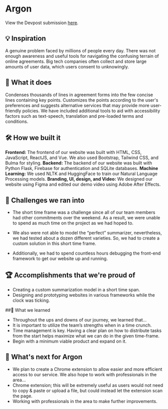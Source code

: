 # Argon

View the Devpost submission <a href="https://devpost.com/software/argon">here</a>.

## 💡 Inspiration
A genuine problem faced by millions of people every day. There was not enough awareness and useful tools for navigating the confusing terrain of online agreements. Big tech companies often collect and store large amounts of user data, which users consent to unknowingly. 

## 📃 What it does 
Condenses thousands of lines in agreement forms into the few concise lines containing key points. Customizes the points according to the user's preferences and suggests alternative services that may provide more user-friendly policies. We have included additional tools to aid with accessibility factors such as text-speech, translation and pre-loaded terms and conditions. 

## 🛠 How we built it 
**Frontend:** The frontend of our website was built with HTML, CSS, JavaScript, ReactJS, and Vue. We also used Bootstrap, Tailwind CSS, and Bulma for styling.
**Backend:** The backend of our website was built with Python Flask, Firebase for authentication and SQLite databases.
**Machine Learning:** We used NLTK and HuggingFace to train our Natural Language Processing models.
**Branding, UI, design, and Video:** We designed our website using Figma and edited our demo video using Adobe After Effects.

## 🛑 Challenges we ran into
* The short time frame was a challenge since all of our team members had other commitments over the weekend. As a result, we were unable to spend as much time on the project as we had hoped to.    

* We also were not able to model the “perfect” summarizer, nevertheless, we had tested about a dozen different varieties. So, we had to create a custom solution in this short time frame. 

* Additionally, we had to spend countless hours debugging the front-end framework to get our website up and running.

## 🏆 Accomplishments that we're proud of
* Creating a custom summarization model in a short time span.
* Designing and prototyping websites in various frameworks while the clock was ticking.

##🧠 What we learned
* Throughout the ups and downs of our journey, we learned that…
* It is important to utilize the team’s strengths when in a time crunch. 
* Time management is key. Having a clear plan on how to distribute tasks from the start helps maximize what we can do in the given time-frame. 
* Begin with a minimum viable product and expand on it.

## 🤔 What's next for Argon
* We plan to create a Chrome extension to allow easier and more efficient access to our service. We also hope to work with professionals in the area...
* Chrome extension; this will be extremely useful as users would not need to copy & paste or upload a file, but could instead let the extension scan the page.
* Working with professionals in the area to make further improvements.
